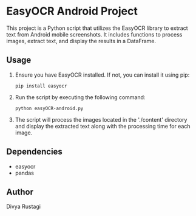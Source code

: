 # EasyOCR Android Project

This project is a Python script that utilizes the EasyOCR library to extract text from Android mobile screenshots. It includes functions to process images, extract text, and display the results in a DataFrame.

## Usage

1. Ensure you have EasyOCR installed. If not, you can install it using pip:
   ```
   pip install easyocr
   ```

2. Run the script by executing the following command:
   ```
   python easyOCR-android.py
   ```

3. The script will process the images located in the './content' directory and display the extracted text along with the processing time for each image.

## Dependencies

- easyocr
- pandas

## Author
Divya Rustagi
